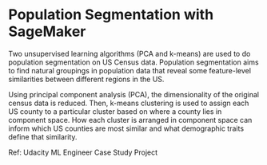 # Population Segmentation with SageMaker

Two unsupervised learning algorithms (PCA and k-means) are used to do population segmentation on US Census data. Population segmentation aims to find natural groupings in population data that reveal some feature-level similarities between different regions in the US.

Using principal component analysis (PCA), the dimensionality of the original census data is reduced. Then, k-means clustering is used to assign each US county to a particular cluster based on where a county lies in component space. How each cluster is arranged in component space can inform which US counties are most similar and what demographic traits define that similarity. 

Ref: Udacity ML Engineer Case Study Project
